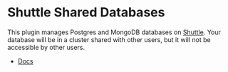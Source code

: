 # Shuttle Shared Databases

This plugin manages Postgres and MongoDB databases on [Shuttle](https://www.shuttle.dev).
Your database will be in a cluster shared with other users, but it will not be accessible by other users.

- [Docs](https://docs.shuttle.dev/resources/shuttle-shared-db)
